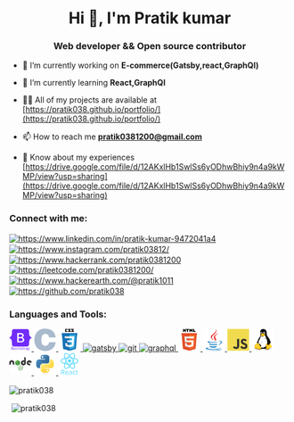 <h1 align="center">Hi 👋, I'm Pratik kumar</h1>
<h3 align="center">Web developer && Open source contributor</h3>

- 🔭 I’m currently working on **E-commerce(Gatsby,react,GraphQl)**

- 🌱 I’m currently learning **React,GraphQl**

- 👨‍💻 All of my projects are available at [https://pratik038.github.io/portfolio/](https://pratik038.github.io/portfolio/)

- 📫 How to reach me **pratik0381200@gmail.com**

- 📄 Know about my experiences [https://drive.google.com/file/d/12AKxlHb1SwlSs6yODhwBhiy9n4a9kWMP/view?usp=sharing](https://drive.google.com/file/d/12AKxlHb1SwlSs6yODhwBhiy9n4a9kWMP/view?usp=sharing)

<h3 align="left">Connect with me:</h3>
<p align="left">
<a href="https://linkedin.com/in/https://www.linkedin.com/in/pratik-kumar-9472041a4" target="blank"><img align="center" src="https://cdn.jsdelivr.net/npm/simple-icons@3.0.1/icons/linkedin.svg" alt="https://www.linkedin.com/in/pratik-kumar-9472041a4" height="30" width="40" /></a>
<a href="https://instagram.com/https://www.instagram.com/pratik03812/" target="blank"><img align="center" src="https://cdn.jsdelivr.net/npm/simple-icons@3.0.1/icons/instagram.svg" alt="https://www.instagram.com/pratik03812/" height="30" width="40" /></a>
<a href="https://www.hackerrank.com/https://www.hackerrank.com/pratik0381200" target="blank"><img align="center" src="https://cdn.jsdelivr.net/npm/simple-icons@3.0.1/icons/hackerrank.svg" alt="https://www.hackerrank.com/pratik0381200" height="30" width="40" /></a>
<a href="https://www.leetcode.com/https://leetcode.com/pratik0381200/" target="blank"><img align="center" src="https://cdn.jsdelivr.net/npm/simple-icons@3.0.1/icons/leetcode.svg" alt="https://leetcode.com/pratik0381200/" height="30" width="40" /></a>
<a href="https://www.hackerearth.com/https://www.hackerearth.com/@pratik1011" target="blank"><img align="center" src="https://cdn.jsdelivr.net/npm/simple-icons@3.0.1/icons/hackerearth.svg" alt="https://www.hackerearth.com/@pratik1011" height="30" width="40" /></a>
<a href="https://auth.geeksforgeeks.org/user/https://github.com/pratik038" target="blank"><img align="center" src="https://cdn.jsdelivr.net/npm/simple-icons@3.0.1/icons/geeksforgeeks.svg" alt="https://github.com/pratik038" height="30" width="40" /></a>
</p>

<h3 align="left">Languages and Tools:</h3>
<p align="left"> <a href="https://getbootstrap.com" target="_blank"> <img src="https://raw.githubusercontent.com/devicons/devicon/master/icons/bootstrap/bootstrap-plain-wordmark.svg" alt="bootstrap" width="40" height="40"/> </a> <a href="https://www.cprogramming.com/" target="_blank"> <img src="https://raw.githubusercontent.com/devicons/devicon/master/icons/c/c-original.svg" alt="c" width="40" height="40"/> </a> <a href="https://www.w3schools.com/css/" target="_blank"> <img src="https://raw.githubusercontent.com/devicons/devicon/master/icons/css3/css3-original-wordmark.svg" alt="css3" width="40" height="40"/> </a> <a href="https://www.gatsbyjs.com/" target="_blank"> <img src="https://www.vectorlogo.zone/logos/gatsbyjs/gatsbyjs-icon.svg" alt="gatsby" width="40" height="40"/> </a> <a href="https://git-scm.com/" target="_blank"> <img src="https://www.vectorlogo.zone/logos/git-scm/git-scm-icon.svg" alt="git" width="40" height="40"/> </a> <a href="https://graphql.org" target="_blank"> <img src="https://www.vectorlogo.zone/logos/graphql/graphql-icon.svg" alt="graphql" width="40" height="40"/> </a> <a href="https://www.w3.org/html/" target="_blank"> <img src="https://raw.githubusercontent.com/devicons/devicon/master/icons/html5/html5-original-wordmark.svg" alt="html5" width="40" height="40"/> </a> <a href="https://www.java.com" target="_blank"> <img src="https://raw.githubusercontent.com/devicons/devicon/master/icons/java/java-original.svg" alt="java" width="40" height="40"/> </a> <a href="https://developer.mozilla.org/en-US/docs/Web/JavaScript" target="_blank"> <img src="https://raw.githubusercontent.com/devicons/devicon/master/icons/javascript/javascript-original.svg" alt="javascript" width="40" height="40"/> </a> <a href="https://www.linux.org/" target="_blank"> <img src="https://raw.githubusercontent.com/devicons/devicon/master/icons/linux/linux-original.svg" alt="linux" width="40" height="40"/> </a> <a href="https://nodejs.org" target="_blank"> <img src="https://raw.githubusercontent.com/devicons/devicon/master/icons/nodejs/nodejs-original-wordmark.svg" alt="nodejs" width="40" height="40"/> </a> <a href="https://www.python.org" target="_blank"> <img src="https://raw.githubusercontent.com/devicons/devicon/master/icons/python/python-original.svg" alt="python" width="40" height="40"/> </a> <a href="https://reactjs.org/" target="_blank"> <img src="https://raw.githubusercontent.com/devicons/devicon/master/icons/react/react-original-wordmark.svg" alt="react" width="40" height="40"/> </a> </p>

<p><img align="center" src="https://github-readme-stats.vercel.app/api/top-langs?username=pratik038&show_icons=true&locale=en&layout=compact" alt="pratik038" /></p>

<p>&nbsp;<img align="center" src="https://github-readme-stats.vercel.app/api?username=pratik038&show_icons=true&locale=en" alt="pratik038" /></p>

